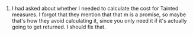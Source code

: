 1. I had asked about whether I needed to calculate the cost for Tainted measures. I forgot that they mention that that m is a promise<measure>, so maybe that's how they avoid calculating it, since you only need it if it's actually going to get returned. I should fix that.

